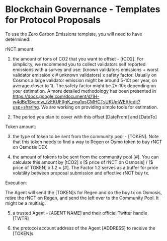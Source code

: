# Blockchain Governance - Templates for Protocol Proposals

To use the Zero Carbon Emissions template, you will need to have determined:

rNCT amount:

1. the amount of tons of CO2 that you want to offset - [tCO2]. For simplicity, we recommend you to collect validators self reported emissions with a survey and use: (known validators emissions + worst validator emission x # unknown validators) x safety factor. Usually on Cosmos a large validator emission might be around 5-10t per year, on average closer to 1t. The safety factor might be 2x-10x depending on your estimation. A more detailed methodology has been presented in https://docs.google.com/document/d/1H-w4dBc1Svcmw_fzEKUFRgK_pga1qsGMHCTsUKUmWEA/edit?usp=sharing. We are working on providing simple tools for estimation.

2. The period you plan to cover with this offset [DateFrom] and [DateTo]

Token amount:

3. the type of token to be sent from the community pool - [TOKEN]. Note that this token needs to find a way to Regen or Osmo token to buy rNCT on Osmosis DEX

4. the amount of tokens to be sent from the community pool [#]. You can calculate this amount by [tCO2] x [$ price of rNCT on Osmosis] / [$ price of TOKEN] x 1.2 = [#]. The Factor 1.2 serves as a buffer for price volatility between proposal submission and effective rNCT buy tx.

Execution:

The Agent will send the [TOKEN]s for Regen and do the buy tx on Osmosis, retire the rNCT on Regen, and send the left over to the Community Pool. It might be a multisig.

5. a trusted Agent - [AGENT NAME] and their officiel Twitter handle [TWTR]

6. the protocol account address of the Agent [ADDRESS] to receive the [TOKEN]s
